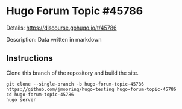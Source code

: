 # Hugo Forum Topic #45786

Details: <https://discourse.gohugo.io/t/45786>

Description: Data written in markdown

## Instructions

Clone this branch of the repository and build the site.

```text
git clone --single-branch -b hugo-forum-topic-45786 https://github.com/jmooring/hugo-testing hugo-forum-topic-45786
cd hugo-forum-topic-45786
hugo server
```
